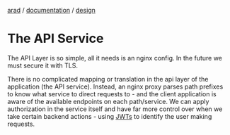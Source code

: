 [arad](../../../../) / [documentation](../README.md) / [design](./README.md)

# The API Service

The API Layer is so simple, all it needs is an nginx config. In the future we must secure it with TLS.

There is no complicated mapping or translation in the api layer of the application (the API service). Instead, an
nginx proxy parses path prefixes to know what service to direct requests to - and the client application is aware of
the available endpoints on each path/service. We can apply authorization in the service itself and have far more control
over when we take certain backend actions - using [JWTs](./README.md#authentication-in-the-service-layer) to identify
the user making requests.
